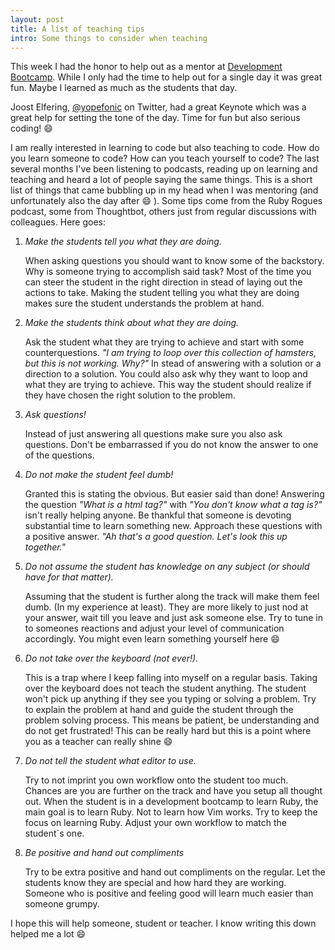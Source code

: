 ```yaml
---
layout: post
title: A list of teaching tips
intro: Some things to consider when teaching
---
```


This week I had the honor to help out as a mentor at [Development Bootcamp](https://www.developmentbootcamp.nl). While I only had the time to help out for a single day it was great fun. Maybe I learned as much as the students that day.

Joost Elfering, [@yopefonic](https://twitter.com/yopefonic) on Twitter, had a great Keynote which was a great help for setting the tone of the day. Time for fun but also serious coding! :smile:

I am really interested in learning to code but also teaching to code. How do you learn someone to code? How can you teach yourself to code?
The last several months I've been listening to podcasts, reading up on learning and teaching and heard a lot of people saying the same things. This is a short list of things that came bubbling up in my head when I was mentoring (and unfortunately also the day after :smile: ). Some tips come from the Ruby Rogues podcast, some from Thoughtbot, others just from regular discussions with colleagues. Here goes:

1. _Make the students tell you what they are doing._

   When asking questions you should want to know some of the backstory. Why is someone trying to accomplish said task? Most of the time you can steer the student in the right direction in stead of laying out the actions to take. Making the student telling you what they are doing makes sure the student understands the problem at hand.

2. _Make the students think about what they are doing._

   Ask the student what they are trying to achieve and start with some counterquestions. _"I am trying to loop over this collection of hamsters, but this is not working. Why?"_ In stead of answering with a solution or a direction to a solution. You could also ask why they want to loop and what they are trying to achieve. This way the student should realize if they have chosen the right solution to the problem.

3. _Ask questions!_

   Instead of just answering all questions make sure you also ask questions. Don't be embarrassed if you do not know the answer to one of the questions.

4. _Do not make the student feel dumb!_

   Granted this is stating the obvious. But easier said than done! Answering the question _"What is a html tag?"_ with _"You don't know what a tag is?"_ isn't really helping anyone. Be thankful that someone is devoting substantial time to learn something new. Approach these questions with a positive answer. _"Ah that's a good question. Let's look this up together."_

5. _Do not assume the student has knowledge on any subject (or should have for that matter)._

   Assuming that the student is further along the track will make them feel dumb. (In my experience at least). They are more likely to just nod at your answer, wait till you leave and just ask someone else. Try to tune in to someones reactions and adjust your level of communication accordingly. You might even learn something yourself here :smile:

6. _Do not take over the keyboard (not ever!)._

   This is a trap where I keep falling into myself on a regular basis. Taking over the keyboard does not teach the student anything. The student won't pick up anything if they see you typing or solving a problem. Try to explain the problem at hand and guide the student through the problem solving process. This means be patient, be understanding and do not get frustrated! This can be really hard but this is a point where you as a teacher can really shine :smile:

7. _Do not tell the student what editor to use._

   Try to not imprint you own workflow onto the student too much. Chances are you are further on the track and have you setup all thought out. When the student is in a development bootcamp to learn Ruby, the main goal is to learn Ruby. Not to learn how Vim works. Try to keep the focus on learning Ruby. Adjust your own workflow to match the student`s one.

8. _Be positive and hand out compliments_

   Try to be extra positive and hand out compliments on the regular. Let the students know they are special and how hard they are working. Someone who is positive and feeling good will learn much easier than someone grumpy.

I hope this will help someone, student or teacher. I know writing this down helped me a lot :smile:
